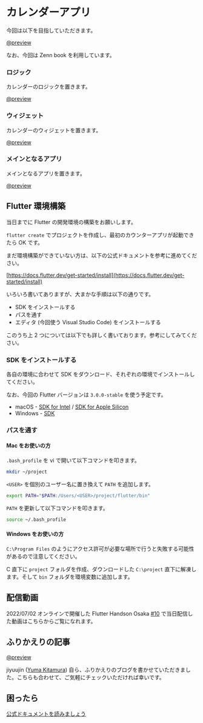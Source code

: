 # カレンダーアプリ

<HistoryTags :tags="['Flutter', 'Plugins']" />

今回は以下を目指していただきます。

[@preview](https://zenn.dev/chooyan/books/calendar-package)

なお、今回は Zenn book を利用しています。

### ロジック

カレンダーのロジックを置きます。

[@preview](https://github.com/chooyan-eng/calendar_logic)

### ウィジェット

カレンダーのウィジェットを置きます。

[@preview](https://github.com/chooyan-eng/calendar_widget)

### メインとなるアプリ

メインとなるアプリを置きます。

[@preview](https://github.com/chooyan-eng/flutter_calendar)

## Flutter 環境構築

当日までに Flutter の開発環境の構築をお願いします。

`flutter create` でプロジェクトを作成し、最初のカウンターアプリが起動できたら OK です。

まだ環境構築ができていない方は、以下の公式ドキュメントを参考に進めてください。

[https://docs.flutter.dev/get-started/install](https://docs.flutter.dev/get-started/install)

いろいろ書いてありますが、大まかな手順は以下の通りです。

- SDK をインストールする
- パスを通す
- エディタ (今回使う Visual Studio Code) をインストールする

このうち上 2 つについては以下でも詳しく書いております。参考にしてみてください。

### SDK をインストールする

各自の環境に合わせて SDK をダウンロード、それぞれの環境でインストールしてください。

なお、今回の Flutter バージョンは `3.0.0-stable` を使う予定です。

* macOS - [SDK for Intel](https://storage.googleapis.com/flutter_infra_release/releases/stable/macos/flutter_macos_3.0.0-stable.zip) / [SDK for Apple Silicon](https://storage.googleapis.com/flutter_infra_release/releases/stable/macos/flutter_macos_arm64_3.0.0-stable.zip)
* Windows - [SDK](https://storage.googleapis.com/flutter_infra_release/releases/stable/windows/flutter_windows_3.0.0-stable.zip)

### パスを通す

#### Mac をお使いの方

`.bash_profile` を vi で開いて以下コマンドを叩きます。

```bash
mkdir ~/project
```

`<USER>` を個別のユーザー名に置き換えて `PATH` を追加します。

```bash
export PATH="$PATH:/Users/<USER>/project/flutter/bin"
```

`PATH` を更新して以下コマンドを叩きます。

```bash
source ~/.bash_profile
```

#### Windows をお使いの方

`C:\Program Files` のようにアクセス許可が必要な場所で行うと失敗する可能性があるので注意してください。

C 直下に `project` フォルダを作成、ダウンロードした `C:\project` 直下に解凍します。そして `bin` フォルダを環境変数に追加します。

## 配信動画

2022/07/02 オンラインで開催した Flutter Handson Osaka [#10](https://flutter-jp.connpass.com/event/250745/) で当日配信した動画はこちらからご覧になれます。

<YouTubeVideo video-id="dlAKk1VAQyA" title="カレンダーアプリ" />

<!--
[https://www.youtube.com/watch?v=dlAKk1VAQyA](https://www.youtube.com/watch?v=dlAKk1VAQyA)
-->

## ふりかえりの記事

[@preview](https://blog.nekohack.me/posts/answer-to-learn-calendar-app-on-flutter)

jiyuujin ([Yuma Kitamura](https://yuma-kitamura.nekohack.me/)) 自ら、ふりかえりのブログを書かせていただきました。こちらも合わせて、ご気軽にチェックいただければ幸いです。

## 困ったら

[公式ドキュメントを読みましょう](http://flutter.io/)
